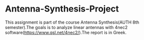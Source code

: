 # Antenna-Synthesis-Project

This assignment is part of the course Antenna Synthesis(AUTH 8th semester).The goals is to analyze linear antennas with 4nec2 software(https://www.qsl.net/4nec2/).The report is in Greek.
